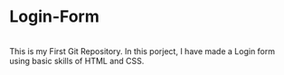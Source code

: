# Login-Form
<br>
This is my First Git Repository. In this porject, I have made a Login form using basic skills of HTML and CSS.
